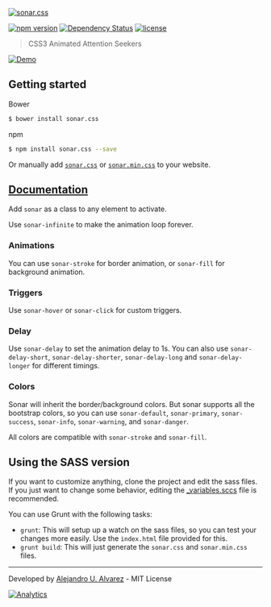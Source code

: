 [![sonar.css](https://raw.githubusercontent.com/aurbano/sonar.css/master/assets/sonar.png)](http://urbanoalvarez.es/sonar.css/)

[![npm version](http://img.shields.io/npm/v/sonar.css.svg?style=flat-square)](https://www.npmjs.org/package/sonar.css)
[![Dependency Status](http://img.shields.io/david/dev/aurbano/sonar.css.svg?style=flat-square)](https://david-dm.org/aurbano/sonar.css)
[![license](http://img.shields.io/github/license/aurbano/sonar.css.svg?style=flat-square)](https://www.npmjs.org/package/sonar.css)

> CSS3 Animated Attention Seekers

[![Demo](https://raw.githubusercontent.com/aurbano/sonar.css/master/assets/demo.gif)](http://urbanoalvarez.es/sonar.css/)

## Getting started

Bower
```bash
$ bower install sonar.css
```

npm
```bash
$ npm install sonar.css --save
```

Or manually add [`sonar.css`](https://github.com/aurbano/sonar.css/blob/master/css/sonar.css) or [`sonar.min.css`](https://github.com/aurbano/sonar.css/blob/master/css/sonar.min,css) to your website.

## [Documentation](https://aurbano.github.io/sonar.css/#getting-started)

Add `sonar` as a class to any element to activate.

Use `sonar-infinite` to make the animation loop forever.

### Animations

You can use `sonar-stroke` for border animation, or `sonar-fill` for background animation.

### Triggers

Use `sonar-hover` or `sonar-click` for custom triggers.

### Delay

Use `sonar-delay` to set the animation delay to 1s. You can also use `sonar-delay-short`, `sonar-delay-shorter`, `sonar-delay-long` and `sonar-delay-longer` for different timings.

### Colors
Sonar will inherit the border/background colors. But sonar supports all the bootstrap colors, so you can use `sonar-default`, `sonar-primary`, `sonar-success`, `sonar-info`, `sonar-warning`, and `sonar-danger`.

All colors are compatible with `sonar-stroke` and `sonar-fill`.

## Using the SASS version

If you want to customize anything, clone the project and edit the sass files. If you just want to change some behavior, editing the [_variables.sccs](https://github.com/aurbano/sonar.css/blob/master/sass/sonar/_variables.scss) file is recommended.

You can use Grunt with the following tasks:

* `grunt`: This will setup up a watch on the sass files, so you can test your changes more easily. Use the `index.html` file provided for this.
* `grunt build`: This will just generate the `sonar.css` and `sonar.min.css` files.

--------

Developed by [Alejandro U. Alvarez](https://aurbano.eu) - MIT License

[![Analytics](https://ga-beacon.appspot.com/UA-3181088-16/sonar/readme)](https://github.com/aurbano)
